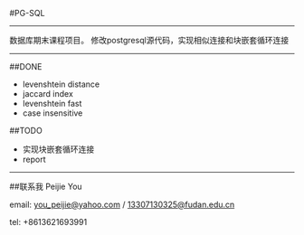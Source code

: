 #PG-SQL

---

数据库期末课程项目。
修改postgresql源代码，实现相似连接和块嵌套循环连接

---

##DONE
-	levenshtein distance
-	jaccard index
-	levenshtein fast
-	case insensitive

##TODO
-	实现块嵌套循环连接
-	report

---

##联系我
Peijie You

email:    you_peijie@yahoo.com / 13307130325@fudan.edu.cn

tel:        +8613621693991
